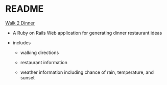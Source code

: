 # README

[Walk 2 Dinner](http://walk2dinner.herokuapp.com/)

* A Ruby on Rails Web application for generating dinner restaurant ideas

* includes 
	- walking directions

	- restaurant information

	- weather information including chance of rain, temperature, and sunset
